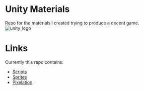 # Unity Materials
Repo for the materials i created trying to produce a decent game.
![unity_logo](https://upload.wikimedia.org/wikipedia/commons/c/c4/Unity_2021.svg)

# Links
Currently this repo contains:
* [Scripts](https://github.com/Archibald1707/unity_materials/tree/main/Scripts)
* [Sprites](https://github.com/Archibald1707/unity_materials/tree/main/Sprites)
* [Pixelation](https://assetstore.unity.com/packages/vfx/shaders/fullscreen-camera-effects/pixelation-65554)